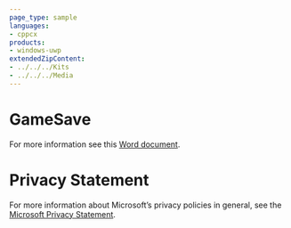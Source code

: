 ```yaml
---
page_type: sample
languages:
- cppcx
products:
- windows-uwp
extendedZipContent:
- ../../../Kits
- ../../../Media
---
```

# GameSave
For more information see this [Word document](Readme.docx).
# Privacy Statement
For more information about Microsoft’s privacy policies in general, see the [Microsoft Privacy Statement](https://privacy.microsoft.com/en-us/privacystatement/).
